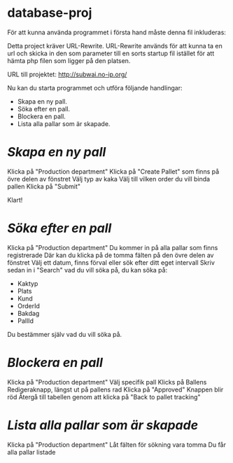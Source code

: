 database-proj
=============

För att kunna använda programmet i första hand måste denna fil inkluderas:

Detta project kräver URL-Rewrite.
URL-Rewrite används för att kunna ta en url och skicka in den som parameter till en sorts startup fil istället för att hämta php filen som ligger på den platsen.  

URL till projektet: http://subwai.no-ip.org/


Nu kan du starta programmet och utföra följande handlingar:

* Skapa en ny pall.
* Söka efter en pall.
* Blockera en pall.
* Lista alla pallar som är skapade.

*Skapa en ny pall*
=============

Klicka på "Production department"
Klicka på "Create Pallet" som finns på övre delen av fönstret
Välj typ av kaka
Välj till vilken order du vill binda pallen
Klicka på "Submit"

Klart!

*Söka efter en pall*
=============

Klicka på "Production department"
Du kommer in på alla pallar som finns registrerade
Där kan du klicka på de tomma fälten på den övre delen av fönstret
Välj ett datum, finns förval eller sök efter ditt eget intervall
Skriv sedan in i "Search" vad du vill söka på, du kan söka på:
* Kaktyp
* Plats
* Kund
* OrderId
* Bakdag
* PallId

Du bestämmer själv vad du vill söka på. 

*Blockera en pall*
=============

Klicka på "Production department"
Välj specifik pall
Klicks på Ballens Redigeraknapp, längst ut på pallens rad
Klicka på "Approved"
Knappen blir röd
Återgå till tabellen genom att klicka på "Back to pallet tracking"

*Lista alla pallar som är skapade*
=============

Klicka på "Production department"
Låt fälten för sökning vara tomma
Du får alla pallar listade

